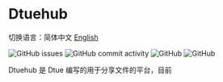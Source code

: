 # Dtuehub
切换语言：简体中文  [English](README.en.md)

![GitHub issues](https://img.shields.io/github/issues/dtue/dtuehub) ![GitHub commit activity](https://img.shields.io/github/commit-activity/y/dtue/dtuehub) ![GitHub](https://badgen.net/github/license/dtue/dtuehub)  ![GitHub](https://badgen.net/github/stars/dtue/dtuehub)

Dtuehub 是 Dtue 编写的用于分享文件的平台，目前

